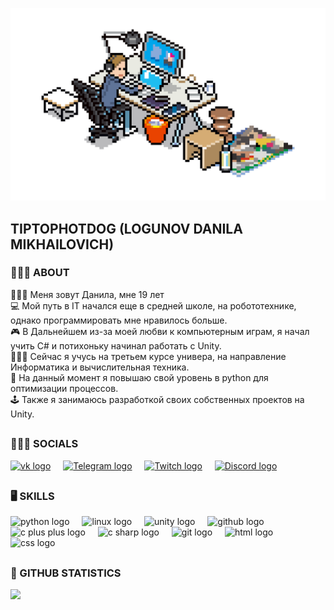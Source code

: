 ![MasterHead](https://raw.githubusercontent.com/rybakooov/rybakov/master/assets/images/pixel-man.gif)

## TIPTOPHOTDOG (LOGUNOV DANILA MIKHAILOVICH)

<h3>👨🏻‍🎓 ABOUT</h3>

<div align="left">
  🧑🏻‍💻 Меня зовут Данила, мне 19 лет <br>
  💻 Мой путь в IT начался еще в средней школе, на робототехнике, однако программировать мне нравилось больше. <br>
  🎮 В Дальнейшем из-за моей любви к компьютерным играм, я начал учить C# и потихоньку начинал работать с Unity. <br>
  👨🏻‍🎓 Сейчас я учусь на третьем курсе универа, на направление Информатика и вычислительная техника. <br>
  🐍 На данный момент я повышаю свой уровень в python для оптимизации процессов. <br>
  🕹️ Также я занимаюсь разработкой своих собственных проектов на Unity.
</div>

##

<h3>🧑🏻‍💻 SOCIALS</h3>

<div align="left">
  <a href="https://vk.com/dm_logunov"><img src="https://github.com/gauravghongde/social-icons/blob/master/SVG/White/VK_white.svg" height="45" alt="vk logo" /></a>
  <img width="12" />
  <a href="https://t.me/tiptophotdog"><img src="https://github.com/gauravghongde/social-icons/blob/master/SVG/White/Telegram_white.svg" height="45" alt="Telegram logo" /></a>
  <img width="12" />
  <a href="https://twitch.tv/tiptophotdog"><img src="https://github.com/gauravghongde/social-icons/blob/master/SVG/White/Twitch_white.svg" height="45" alt="Twitch logo" /></a>
  <img width="12" />
  <a href="https://discord.gg/UXqd72F3Bx"><img src="https://github.com/gauravghongde/social-icons/blob/master/SVG/White/Discord_white.svg" height="45" alt="Discord logo" /></a>
  <img width="12" />
</div>

##

<h3>🖥️ SKILLS</h3>

<div align="left">
  <img src="https://skillicons.dev/icons?i=py" height="45" alt="python logo"  />
  <img width="12" />
  <img src="https://skillicons.dev/icons?i=linux" height="45" alt="linux logo"  />
  <img width="12" />
  <img src="https://skillicons.dev/icons?i=unity" height="45" alt="unity logo"  />
  <img width="12" />
  <img src="https://skillicons.dev/icons?i=github" height="45" alt="github logo"  />
  <img width="12" />
  <img src="https://skillicons.dev/icons?i=cpp" height="45" alt="c plus plus logo"  />
  <img width="12" />
  <img src="https://skillicons.dev/icons?i=cs" height="45" alt="c sharp logo"  />
  <img width="12" />
  <img src="https://skillicons.dev/icons?i=git" height="45" alt="git logo"  />
  <img width="12" /> 
  <img src="https://skillicons.dev/icons?i=html" height="45" alt="html logo"  />
  <img width="12" />
  <img src="https://skillicons.dev/icons?i=css" height="45" alt="css logo"  />
  <img width="12" />
</div>

##

  <h3>💾 GITHUB STATISTICS</h3>

<div>
  <img src="https://github-readme-stats.vercel.app/api?username=tiptophotdog&show_icons=true&theme=radical" />
</div>
